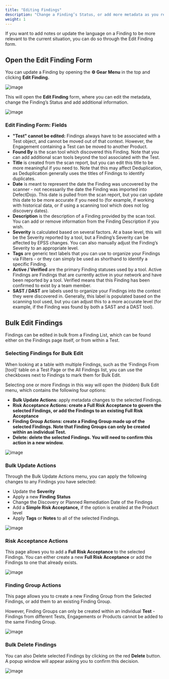 ```yaml
---
title: "Editing Findings"
description: "Change a Finding’s Status, or add more metadata as you resolve an issue"
weight: 1
---
```


If you want to add notes or update the language on a Finding to be more relevant to the current situation, you can do so through the Edit Finding form.

## Open the Edit Finding Form

You can update a Finding by opening the **⚙️ Gear** **Menu** in the top and clicking **Edit Finding.**

![image](images/Editing_Findings.png)

This will open the **Edit Finding** form, where you can edit the metadata, change the Finding’s Status and add additional information.

![image](images/Editing_Findings_2.png)

### Edit Finding Form: Fields

* **"Test" cannot be edited:** Findings always have to be associated with a Test object, and cannot be moved out of that context. However, the Engagement containing a Test can be moved to another Product.
​
* **Found By** is the scan tool which discovered this Finding. Note that you can add additional scan tools beyond the tool associated with the Test.
​
* **Title** is created from the scan report, but you can edit this title to be more meaningful if you need to. Note that this may affect Deduplication, as Deduplication generally uses the titles of Findings to identify duplicates.
​
* **Date** is meant to represent the date the Finding was uncovered by the scanner \- not necessarily the date the Finding was imported into DefectDojo. This date is pulled from the scan report, but you can update this date to be more accurate if you need to (for example, if working with historical data, or if using a scanning tool which does not log discovery dates).
​
* **Description** is the description of a Finding provided by the scan tool. You can add or remove information from the Finding Description if you wish.
​
* **Severity** is calculated based on several factors. At a base level, this will be the Severity reported by a tool, but a Finding’s Severity can be affected by EPSS changes. You can also manually adjust the Finding’s Severity to an appropriate level.
​
* **Tags** are generic text labels that you can use to organize your Findings via Filters \- or they can simply be used as shorthand to identify a specific Finding.
​
* **Active / Verified** are the primary Finding statuses used by a tool. Active Findings are Findings that are currently active in your network and have been reported by a tool. Verified means that this Finding has been confirmed to exist by a team member.
​
* **SAST / DAST** are labels used to organize your Findings into the context they were discovered in. Generally, this label is populated based on the scanning tool used, but you can adjust this to a more accurate level (for example, if the Finding was found by both a SAST and a DAST tool).

## Bulk Edit Findings

Findings can be edited in bulk from a Finding List, which can be found either on the Findings page itself, or from within a Test.

### Selecting Findings for Bulk Edit

When looking at a table with multiple Findings, such as the ‘Findings From \[tool]’ table on a Test Page or the All Findings list, you can use the checkboxes next to Findings to mark them for Bulk Edit.

Selecting one or more Findings in this way will open the (hidden) Bulk Edit menu, which contains the following four options:

* **Bulk Update Actions**: apply metadata changes to the selected Findings.
* **Risk Acceptance Actions: create a Full Risk Acceptance to govern the selected Findings, or add the Findings to an existing Full Risk Acceptance**
* **Finding Group Actions: create a Finding Group made up of the selected Findings. Note that Finding Groups can only be created within an individual Test.**
* **Delete: delete the selected Findings. You will need to confirm this action in a new window.**

![image](images/Bulk_Editing_Findings.png)

### Bulk Update Actions

Through the Bulk Update Actions menu, you can apply the following changes to any Findings you have selected:

* Update the **Severity**
* Apply a new **Finding Status**
* Change the Discovery or Planned Remediation Date of the Findings
* Add a **Simple Risk Acceptance,** if the option is enabled at the Product level
* Apply **Tags** or **Notes** to all of the selected Findings.

![image](images/Bulk_Editing_Findings_2.png)

### Risk Acceptance Actions

This page allows you to add a **Full Risk Acceptance** to the selected Findings. You can either create a new **Full Risk Acceptance** or add the Findings to one that already exists.

![image](images/Bulk_Editing_Findings_3.png)

### Finding Group Actions

This page allows you to create a new Finding Group from the Selected Findings, or add them to an existing Finding Group.

However, Finding Groups can only be created within an individual **Test** \- Findings from different Tests, Engagements or Products cannot be added to the same Finding Group.

![image](images/Bulk_Editing_Findings_4.png)

### Bulk Delete Findings

You can also Delete selected Findings by clicking on the red **Delete** button. A popup window will appear asking you to confirm this decision.

![image](images/Bulk_Editing_Findings_5.png)
